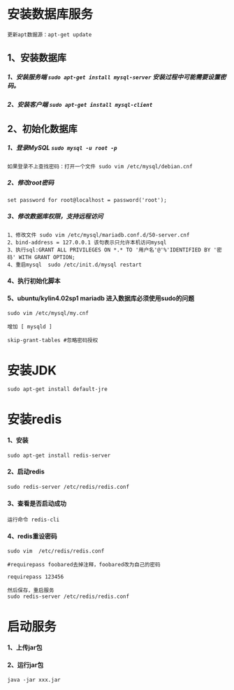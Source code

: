 # 安装数据库服务
    更新apt数据源：apt-get update
## 1、安装数据库
##### 1、安装服务端 `sudo apt-get install mysql-server`   安装过程中可能需要设置密码。
##### 2、安装客户端 `sudo apt-get install mysql-client`  

## 2、初始化数据库
##### 1、登录MySQL `sudo mysql -u root -p`
    如果登录不上查找密码：打开一个文件 sudo vim /etc/mysql/debian.cnf
##### 2、修改root密码
    set password for root@localhost = password('root'); 
##### 3、修改数据库权限，支持远程访问
    1、修改文件 sudo vim /etc/mysql/mariadb.conf.d/50-server.cnf
    2、bind-address = 127.0.0.1 该句表示只允许本机访问mysql
    3、执行sql:GRANT ALL PRIVILEGES ON *.* TO '用户名'@'%'IDENTIFIED BY '密码' WITH GRANT OPTION;
    4、重启mysql  sudo /etc/init.d/mysql restart
#### 4、执行初始化脚本
#### 5、ubuntu/kylin4.02sp1 mariadb 进入数据库必须使用sudo的问题
    sudo vim /etc/mysql/my.cnf
    
    增加 [ mysqld ]
    
    skip-grant-tables #忽略密码授权
# 安装JDK
    sudo apt-get install default-jre
# 安装redis
#### 1、安装
    sudo apt-get install redis-server
#### 2、启动redis
    sudo redis-server /etc/redis/redis.conf
#### 3、查看是否启动成功
    运行命令 redis-cli
#### 4、redis重设密码
    sudo vim  /etc/redis/redis.conf
    
    #requirepass foobared去掉注释，foobared改为自己的密码
  
    requirepass 123456
    
    然后保存，重启服务
    sudo redis-server /etc/redis/redis.conf
# 启动服务
#### 1、上传jar包
#### 2、运行jar包
    java -jar xxx.jar